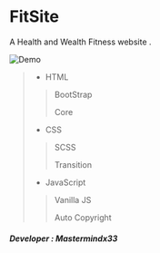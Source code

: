 # FitSite

A Health and Wealth Fitness website .

![Demo](URL)

>- HTML
>>
>>BootStrap
>>
>>Core
>
>- CSS
>>
>>SCSS
>>
>>Transition
>
>- JavaScript
>>
>> Vanilla JS
>> 
>> Auto Copyright
##### Developer : Mastermindx33

